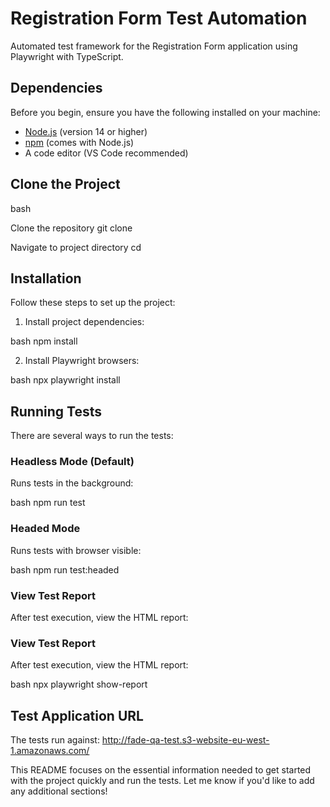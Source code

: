 # Registration Form Test Automation

Automated test framework for the Registration Form application using Playwright with TypeScript.

## Dependencies

Before you begin, ensure you have the following installed on your machine:
- [Node.js](https://nodejs.org/) (version 14 or higher)
- [npm](https://www.npmjs.com/) (comes with Node.js)
- A code editor (VS Code recommended)

## Clone the Project

bash

Clone the repository
git clone <repository-url>

Navigate to project directory
cd <project-directory>


## Installation

Follow these steps to set up the project:

1. Install project dependencies:

bash
npm install


2. Install Playwright browsers:

bash
npx playwright install


## Running Tests

There are several ways to run the tests:

### Headless Mode (Default)
Runs tests in the background:

bash
npm run test


### Headed Mode
Runs tests with browser visible:

bash
npm run test:headed


### View Test Report
After test execution, view the HTML report:


### View Test Report
After test execution, view the HTML report:

bash
npx playwright show-report


## Test Application URL

The tests run against:
http://fade-qa-test.s3-website-eu-west-1.amazonaws.com/

This README focuses on the essential information needed to get started with the project quickly and run the tests. Let me know if you'd like to add any additional sections!